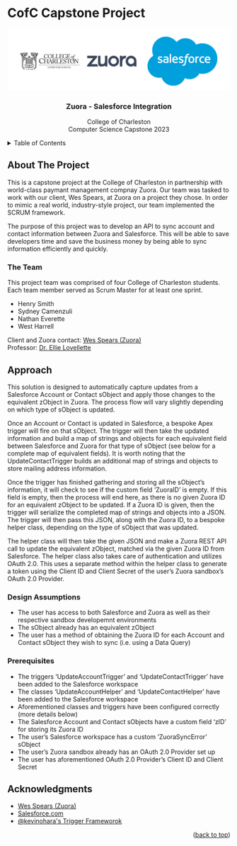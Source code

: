 # CofC Capstone Project

<div align="center">
  <a href="https://github.com/everettens/Capstone2023-Zuora-Salesforce-Integration">
    <img src="/Misc/header.jpg" alt="Logo" >
  </a>

  <h3 align="center">Zuora - Salesforce Integration</h3>

  <p align="center">
    College of Charleston
    <br />
    Computer Science Capstone 2023
    

<!--     <a href="/">Watch the video</a> -->
    
  </p>
</div>
  
  <!-- TABLE OF CONTENTS -->
<details>
  <summary>Table of Contents</summary>
  <ol>
    <li>
      <a href="#about-the-project">About The Project</a>
      <ul>
        <li><a href="#the-team">The Team</a></li>
      </ul>
    </li>
    <li>
      <a href="#approach">Approach</a>
      <ul>
        <li><a href="#design-assumptions">Design Assumptions</a></li>
        <li><a href="#prerequisites">Dependencies and Prerequisites</a></li>
      </ul>
    </li>
    <li><a href="#acknowledgments">Acknowledgments</a></li>
  </ol>
</details>
</div>


<!-- ABOUT THE PROJECT -->
## About The Project
<p>
  This is a capstone project at the College of Charleston in partnership with world-class paymant management compnay Zuora. Our team was tasked to work with our client, Wes Spears, at Zuora on a project they chose. In order to mimic a real world, industry-style project, our team implemented the SCRUM framework. 
</p>
<p>
  The purpose of this project was to develop an API to sync account and contact information between Zuora and Salesforce. This will be able to save developers time and save the business money by being able to sync information efficiently and quickly.
</p>
<p>

</p>
  

### The Team

This project team was comprised of four College of Charleston students. Each team member served as Scrum Master for at least one sprint. 
* Henry Smith
* Sydney Camenzuli
* Nathan Everette
* West Harrell

Client and Zuora contact:  [Wes Spears (Zuora)](https://www.linkedin.com/in/wesleyspears/)
<br>
Professor: [Dr. Ellie Lovellette](https://www.linkedin.com/in/ellie-lovellette-7212a2ab/)




## Approach

<p>This solution is designed to automatically capture updates from a Salesforce Account or Contact sObject and apply those changes to the equivalent zObject in Zuora. The process flow will vary slightly depending on which type of sObject is updated.
</p>
<p>
	Once an Account or Contact is updated in Salesforce, a bespoke Apex trigger will fire on that sObject. The trigger will then take the updated information and build a map of strings and objects for each equivalent field between Salesforce and Zuora for that type of sObject (see below for a complete map of equivalent fields). It is worth noting that the UpdateContactTrigger builds an additional map of strings and objects to store mailing address information.
 </p>
 <p>
	Once the trigger has finished gathering and storing all the sObject’s information, it will check to see if the custom field ‘ZuoraID’ is empty. If this field is empty, then the process will end here, as there is no given Zuora ID for an equivalent zObject to be updated. If a Zuora ID is given, then the trigger will serialize the completed map of strings and objects into a JSON. The trigger will then pass this JSON, along with the Zuora ID, to a bespoke helper class, depending on the type of sObject that was updated.
 </p>
 <p>
	The helper class will then take the given JSON and make a Zuora REST API call to update the equivalent zObject, matched via the given Zuora ID from Salesforce.
The helper class also takes care of authentication and utilizes OAuth 2.0. This uses a separate method within the helper class to generate a token using the Client ID and Client Secret of the user’s Zuora sandbox’s OAuth 2.0 Provider.
 </p>

### Design Assumptions
* The user has access to both Salesforce and Zuora as well as their respective sandbox developemnt environments
* The sObject already has an equivalent zObject
* The user has a method of obtaining the Zuora ID for each Account and Contact sObject they wish to sync (i.e. using a Data Query)

### Prerequisites

* The triggers ‘UpdateAccountTrigger’ and ‘UpdateContactTrigger’ have been added to the Salesforce workspace
* The classes ‘UpdateAccountHelper’ and ‘UpdateContactHelper’ have been added to the Salesforce workspace
* Aforementioned classes and triggers have been configured correctly (more details below)
* The Salesforce Account and Contact sObjects have a custom field ‘zID’ for storing its Zuora ID
* The user’s Salesforce workspace has a custom ‘ZuoraSyncError’ sObject
* The user’s Zuora sandbox already has an OAuth 2.0 Provider set up
* The user has aforementioned OAuth 2.0 Provider’s Client ID and Client Secret





<!-- ACKNOWLEDGMENTS -->
## Acknowledgments


* [Wes Spears (Zuora)](https://www.linkedin.com/in/wesleyspears/)
* [Salesforce.com](https://developer.salesforce.com/docs)
* [@kevinohara's Trigger Frameworok](https://github.com/kevinohara80/sfdc-trigger-framework)


<p align="right">(<a href="#cofc-capstone-project">back to top</a>)</p>


